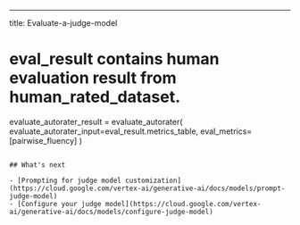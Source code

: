 ---
title: Evaluate-a-judge-model
# eval_result contains human evaluation result from human_rated_dataset.
evaluate_autorater_result = evaluate_autorater(
 evaluate_autorater_input=eval_result.metrics_table,
 eval_metrics=[pairwise_fluency]
)

```

## What's next

- [Prompting for judge model customization](https://cloud.google.com/vertex-ai/generative-ai/docs/models/prompt-judge-model)
- [Configure your judge model](https://cloud.google.com/vertex-ai/generative-ai/docs/models/configure-judge-model)